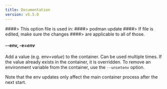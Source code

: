 ```yaml
---
title: Documentation
version: v5.5.0
---
```


####> This option file is used in:
####>   podman update
####> If file is edited, make sure the changes
####> are applicable to all of those.
#### **--env**, **-e**=*env*

Add a value (e.g. env=*value*) to the container. Can be used multiple times.
If the value already exists in the container, it is overridden.
To remove an environment variable from the container, use the `--unsetenv`
option.

Note that the env updates only affect the main container process after
the next start.
